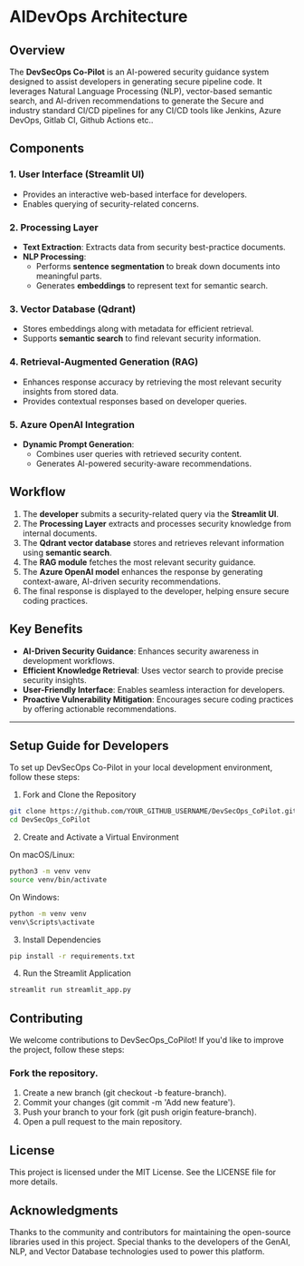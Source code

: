 # AIDevOps Architecture  

## Overview  
The **DevSecOps Co-Pilot** is an AI-powered security guidance system designed to assist developers in generating secure pipeline code. It leverages Natural Language Processing (NLP), vector-based semantic search, and AI-driven recommendations to generate the Secure and industry standard CI/CD pipelines for any CI/CD tools like Jenkins, Azure DevOps, Gitlab CI, Github Actions etc..  

## Components  

### 1. **User Interface (Streamlit UI)**  
   - Provides an interactive web-based interface for developers.  
   - Enables querying of security-related concerns.  

### 2. **Processing Layer**  
   - **Text Extraction**: Extracts data from security best-practice documents.  
   - **NLP Processing**:  
     - Performs **sentence segmentation** to break down documents into meaningful parts.  
     - Generates **embeddings** to represent text for semantic search.  

### 3. **Vector Database (Qdrant)**  
   - Stores embeddings along with metadata for efficient retrieval.  
   - Supports **semantic search** to find relevant security information.  

### 4. **Retrieval-Augmented Generation (RAG)**  
   - Enhances response accuracy by retrieving the most relevant security insights from stored data.  
   - Provides contextual responses based on developer queries.  

### 5. **Azure OpenAI Integration**  
   - **Dynamic Prompt Generation**:  
     - Combines user queries with retrieved security content.  
     - Generates AI-powered security-aware recommendations.  

## Workflow  
   1. The **developer** submits a security-related query via the **Streamlit UI**.  
   2. The **Processing Layer** extracts and processes security knowledge from internal documents.  
   3. The **Qdrant vector database** stores and retrieves relevant information using **semantic search**.  
   4. The **RAG module** fetches the most relevant security guidance.  
   5. The **Azure OpenAI model** enhances the response by generating context-aware, AI-driven security recommendations.  
   6. The final response is displayed to the developer, helping ensure secure coding practices.  



## Key Benefits  
- **AI-Driven Security Guidance**: Enhances security awareness in development workflows.  
- **Efficient Knowledge Retrieval**: Uses vector search to provide precise security insights.  
- **User-Friendly Interface**: Enables seamless interaction for developers.  
- **Proactive Vulnerability Mitigation**: Encourages secure coding practices by offering actionable recommendations.  

---
## Setup Guide for Developers

To set up DevSecOps Co-Pilot in your local development environment, follow these steps:

1. Fork and Clone the Repository

```bash
git clone https://github.com/YOUR_GITHUB_USERNAME/DevSecOps_CoPilot.git  
cd DevSecOps_CoPilot  
```
2. Create and Activate a Virtual Environment

On macOS/Linux:
```bash
python3 -m venv venv  
source venv/bin/activate  
```
On Windows:
```bash
python -m venv venv  
venv\Scripts\activate  
```
3. Install Dependencies
```bash
pip install -r requirements.txt  
```
4. Run the Streamlit Application
```bash
streamlit run streamlit_app.py
```



## Contributing
We welcome contributions to DevSecOps_CoPilot! If you'd like to improve the project, follow these steps:

### Fork the repository.
   1.  Create a new branch (git checkout -b feature-branch).
   2.  Commit your changes (git commit -m 'Add new feature').
   3.  Push your branch to your fork (git push origin feature-branch).
   4.  Open a pull request to the main repository.

## License
   This project is licensed under the MIT License. See the LICENSE file for more details.

## Acknowledgments
Thanks to the community and contributors for maintaining the open-source libraries used in this project.
Special thanks to the developers of the GenAI, NLP, and Vector Database technologies used to power this platform.
